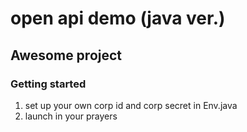 # open api demo (java ver.)

## Awesome project

### Getting started
1. set up your own corp id and corp secret in Env.java
2. launch in your prayers
